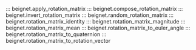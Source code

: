 ::: beignet.apply_rotation_matrix
::: beignet.compose_rotation_matrix
::: beignet.invert_rotation_matrix
::: beignet.random_rotation_matrix
::: beignet.rotation_matrix_identity
::: beignet.rotation_matrix_magnitude
::: beignet.rotation_matrix_mean
::: beignet.rotation_matrix_to_euler_angle
::: beignet.rotation_matrix_to_quaternion
::: beignet.rotation_matrix_to_rotation_vector
